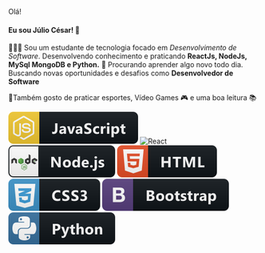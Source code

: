 Olá!
#### Eu sou Júlio César! 👋

👨🏽‍💻 Sou um estudante de tecnologia focado em *Desenvolvimento de Software*.
Desenvolvendo conhecimento e praticando __ReactJs, NodeJs, MySql MongoDB e Python.__
:runner: Procurando aprender algo novo todo dia.
Buscando novas oportunidades e desafios como __Desenvolvedor de Software__

:basketball:Também gosto de praticar esportes, Vídeo Games :video_game: e uma boa leitura :books:

![JavaScript](https://github.com/MikeCodesDotNET/ColoredBadges/blob/master/svg/dev/languages/js.svg)
![React](https://github.com/MikeCodesDotNET/ColoredBadges/blob/master/png/dev/frameworks/react.png?raw=true)
![Node](https://github.com/MikeCodesDotNET/ColoredBadges/blob/master/svg/dev/frameworks/nodejs.svg)
![HTML](https://github.com/MikeCodesDotNET/ColoredBadges/blob/master/svg/dev/languages/html.svg)
![CSS](https://github.com/MikeCodesDotNET/ColoredBadges/blob/master/svg/dev/languages/css3.svg)
![Bootstrap](https://github.com/MikeCodesDotNET/ColoredBadges/blob/master/svg/dev/frameworks/bootstrap.svg)
![Python](https://github.com/MikeCodesDotNET/ColoredBadges/blob/master/svg/dev/languages/python.svg)

<!--
**jctinin/jctinin** is a ✨ _special_ ✨ repository because its `README.md` (this file) appears on your GitHub profile.

Here are some ideas to get you started:

- 🔭 I’m currently working on ...
- 🌱 I’m currently learning Web Development
- 👯 I’m looking to collaborate on ...
- 🤔 I’m looking for help with ...
- 💬 Ask me about ...
- 📫 How to reach me: ...
- 😄 Pronouns: ...
- ⚡ Fun fact: ...
-->
